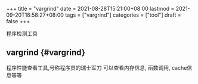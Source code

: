 +++
title = "vargrind"
date = 2021-08-28T15:21:00+08:00
lastmod = 2021-09-20T18:58:27+08:00
tags = ["vargrind"]
categories = ["tool"]
draft = false
+++

程序检测工具

<!--more-->


## vargrind {#vargrind}

程序性能查看工具,号称程序员的瑞士军刀
可以查看内存信息, 函数调用, cache信息等等